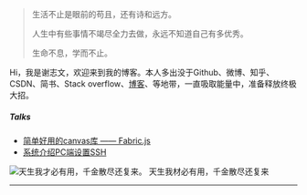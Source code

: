 > 生活不止是眼前的苟且，还有诗和远方。
>
> 人生中有些事情不竭尽全力去做，永远不知道自己有多优秀。
>
> 生命不息，学而不止。

Hi，我是谢志文，欢迎来到我的博客。本人多出没于Github、微博、知乎、CSDN、简书、Stack overflow、[博客](https://xzwen.github.io/xzwenBlog.github.io/)、等地带，一直吸取能量中，准备释放终极大招。


##### Talks

<!-- - [Upgrading to Progressive Web Apps][9] · [JSConf CN 上海 2017](http://2017.jsconf.cn/)
- Building Progressive Web Apps · [CSDI 广州 2017](http://www.csdisummit.com/)
- The State of Progressive Web App · GDG IO Redux 北京 2017
- 炒冷饭 · PWA 到底是个什么玩意？· Baidu HQ 北京 2017
- [Service Worker 101][5] · GDG DevFest 北京 2016
- [Progressive Web App，复兴序章][4] · [QCon 上海 2016](http://2016.qconshanghai.com/presentation/3111)
- Progressive Web App 之我见 · GDG IO Redux 北京 2016
- [CSS Still Sucks 2015][2] · 2015
- [JavaScript 模块化七日谈][1] · 2015


[1]: //huangxuan.me/2015/07/09/js-module-7day/
[2]: //huangxuan.me/2015/12/28/css-sucks-2015/
[3]: //huangxuan.me/2016/06/05/pwa-in-my-pov/
[4]: //huangxuan.me/2016/10/20/pwa-qcon2016/
[5]: //huangxuan.me/2016/11/20/sw-101-gdgdf/
[6]: https://yanshuo.io/assets/player/?deck=58ac8598b123db0067292f92 "PWA Rehashing"
[7]: https://yanshuo.io/assets/player/?deck=593ad6fbfe88c2006a0a0d6d "The State of PWA"
[8]: https://yanshuo.io/assets/player/?deck=594d673d570c357d0698a950 "Building PWA"
[9]: //huangxuan.me/jsconfcn2017/ -->

* [简单好用的canvas库 —— Fabric.js][1]
* [系统介绍PC端设置SSH][2]

![天生我才必有用，千金散尽还复来。](http://vinter.oss-cn-shenzhen.aliyuncs.com/blog/jiangjinjiu.jpg "将进酒")
天生我材必有用，千金散尽还复来

---


[1]: //www.vinterx.com/2018/11/18/canvas-fabric/
[2]: //www.vinterx.com/2018/11/05/two-ssh-in-pc-git/